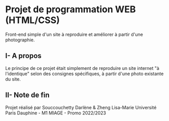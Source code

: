 # Projet de programmation WEB (HTML/CSS)
Front-end simple d'un site à reproduire et améliorer à partir d'une photographie.

##  I- A  propos
Le principe de ce projet était simplement de reproduire un site internet "à l'identique" selon des consignes spécifiques, à partir d'une photo existante du site.

## II- Note de fin
Projet réalisé par Souccouchetty Darlène & Zheng Lisa-Marie
Université Paris Dauphine - M1 MIAGE - Promo 2022/2023


